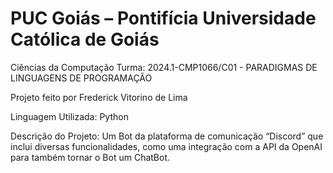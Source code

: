 # PUC Goiás – Pontifícia Universidade Católica de Goiás            
Ciências da Computação
Turma: 2024.1-CMP1066/C01 - PARADIGMAS DE LINGUAGENS DE PROGRAMAÇÃO

Projeto feito por Frederick Vitorino de Lima

Linguagem Utilizada: Python

Descrição do Projeto: Um Bot da plataforma de comunicação “Discord” que inclui diversas funcionalidades, como uma integração com a API da OpenAI para também tornar o Bot um ChatBot.
